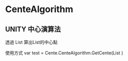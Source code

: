 # CenteAlgorithm


## UNITY 中心演算法 
透過 List<Vector2>  算出List的中心點

使用方式 var test  = Cente.CenteAlgorithm.GetCente(List<Vector2> )
